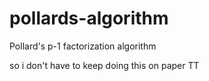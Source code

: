 # pollards-algorithm
Pollard's p-1 factorization algorithm 

so i don't have to keep doing this on paper TT
